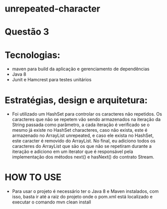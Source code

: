 # unrepeated-character


# Questão 3
# Tecnologias:
- maven para build da aplicação e gerenciamento de dependências
- Java 8
- Junit e Hamcrest para testes unitários

# Estratégias, design e arquitetura:
- Foi utilizado um HashSet para controlar os caracteres não repetidos. Os caracteres que não se repetem vão sendo armazenados na iteração da String passada como parâmetro, a cada iteração é verificado se o mesmo já existe no HashSet characteres, caso não exista, este é armazenado no ArrayList unrepeated, e caso ele exista no HashSet, este caracter é removido do ArrayList. No final, eu adiciono todos os caracteres do ArrayList que são os que não se repetiram durante a iteração e adiciono em um iterator que é responsável pela implementação dos métodos next() e hasNext() do contrato Stream.

# HOW TO USE
- Para usar o projeto é necessário ter o Java 8 e Maven instalados, com isso, basta ir até a raiz do projeto onde o pom.xml está localizado e executar o comando mvn clean install
